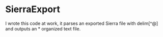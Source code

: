 SierraExport
============

I wrote this code at work, it parses an exported Sierra file with delim[^@] and outputs an  * organized text file.

